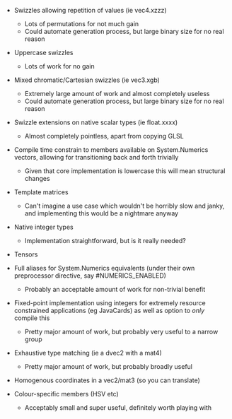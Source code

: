 - Swizzles allowing repetition of values (ie vec4.xzzz)
  - Lots of permutations for not much gain
  - Could automate generation process, but large binary size for no real reason
- Uppercase swizzles
  - Lots of work for no gain
- Mixed chromatic/Cartesian swizzles (ie vec3.xgb)
  - Extremely large amount of work and almost completely useless
  - Could automate generation process, but large binary size for no real reason
- Swizzle extensions on native scalar types (ie float.xxxx)
  - Almost completely pointless, apart from copying GLSL
- Compile time constrain to members available on System.Numerics vectors, allowing for transitioning back and forth trivially
  - Given that core implementation is lowercase this will mean structural changes
- Template matrices
  - Can't imagine a use case which wouldn't be horribly slow and janky, and implementing this would be a nightmare anyway
- Native integer types
  - Implementation straightforward, but is it really needed?
- Tensors
- Full aliases for System.Numerics equivalents (under their own preprocessor directive, say #NUMERICS_ENABLED)
  - Probably an acceptable amount of work for non-trivial benefit
- Fixed-point implementation using integers for extremely resource constrained applications (eg JavaCards) as well as option to *only* compile this
  - Pretty major amount of work, but probably very useful to a narrow group

- Exhaustive type matching (ie a dvec2 with a mat4)
  - Pretty major amount of work, but probably broadly useful

- Homogenous coordinates in a vec2/mat3 (so you can translate)

- Colour-specific members (HSV etc)
  - Acceptably small and super useful, definitely worth playing with
